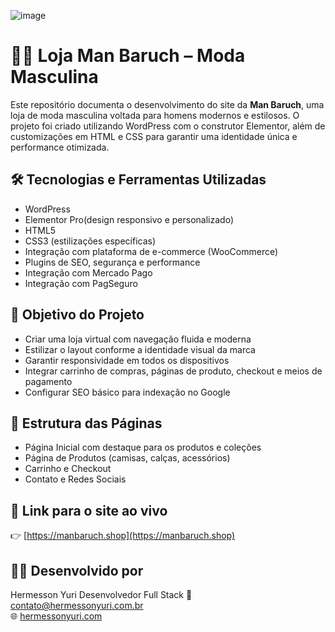 ![image](https://github.com/user-attachments/assets/16587fa6-4c9f-4ccc-ad77-ac379d5d8602)

# 🧔🏽 Loja Man Baruch – Moda Masculina

Este repositório documenta o desenvolvimento do site da **Man Baruch**, uma loja de moda masculina voltada para homens modernos e estilosos. O projeto foi criado utilizando WordPress com o construtor Elementor, além de customizações em HTML e CSS para garantir uma identidade única e performance otimizada.

## 🛠️ Tecnologias e Ferramentas Utilizadas

- WordPress
- Elementor Pro(design responsivo e personalizado)
- HTML5
- CSS3 (estilizações específicas)
- Integração com plataforma de e-commerce (WooCommerce)
- Plugins de SEO, segurança e performance
- Integração com Mercado Pago
- Integração com PagSeguro

## 🎯 Objetivo do Projeto

- Criar uma loja virtual com navegação fluida e moderna
- Estilizar o layout conforme a identidade visual da marca
- Garantir responsividade em todos os dispositivos
- Integrar carrinho de compras, páginas de produto, checkout e meios de pagamento
- Configurar SEO básico para indexação no Google

## 🧱 Estrutura das Páginas

- Página Inicial com destaque para os produtos e coleções
- Página de Produtos (camisas, calças, acessórios)
- Carrinho e Checkout
- Contato e Redes Sociais


## 🔗 Link para o site ao vivo

👉 [https://manbaruch.shop](https://manbaruch.shop)

## 👨‍💻 Desenvolvido por

Hermesson Yuri
Desenvolvedor Full Stack 
📧 contato@hermessonyuri.com.br  
🌐 [hermessonyuri.com](https://hermessonyuri.com)
